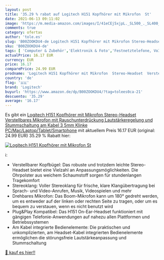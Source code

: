 ```yaml
---
layout: post
title: '35.29 % rabat auf Logitech H151 Kopfhörer mit Mikrofon  St'
date: 2021-06-13 09:11:02
image: 'https://m.media-amazon.com/images/I/41eCEj5xjpL._SL500_._SL400_.jpg'
comments: true
category: ofertas
author: 'tole.es'
slug: 'B00ZOOKDU4-de Logitech H151 Kopfhörer mit Mikrofon Stereo-Headset...'
sku: 'B00ZOOKDU4-de'
tags: [ 'Computer & Zubehör','Elektronik & Foto','Festnetztelefone, VoIP & Zubehör','Kopfhörer','Kopfhörer & Zubehör','Telefonzubehör','logitech', ]
actualPrice: 16.17 EUR
currency: EUR
price: 16.17
comparePrice: 24.99 EUR
prodname: 'Logitech H151 Kopfhörer mit Mikrofon  Stereo-Headset  Verstellbares Mikrofon mit Rauschunterdrückung  Lautstärkeregelung und Stummschaltung am Kabel  3 5mm Klinke  PC/Mac/Laptop/Tablet/Smartphone'
country: 'de'
flag: '🇩🇪'
brand: 'Logitech'
buyurl: 'https://www.amazon.de/dp/B00ZOOKDU4/?tag=tolees0ca-21'
descuento: '35.29'
average: '16.17'
---
```


Es gibt ein [Logitech H151 Kopfhörer mit Mikrofon  Stereo-Headset  Verstellbares Mikrofon mit Rauschunterdrückung  Lautstärkeregelung und Stummschaltung am Kabel  3 5mm Klinke  PC/Mac/Laptop/Tablet/Smartphone](https://www.amazon.de/dp/B00ZOOKDU4/?tag=tolees0ca-21) mit aktuellem Preis 16.17 EUR (original: 24.99 EUR) 35.29 % Rabatt hier:

[![Logitech H151 Kopfhörer mit Mikrofon  St](https://m.media-amazon.com/images/I/41eCEj5xjpL._SL500_._SL400_.jpg)](https://www.amazon.de/dp/B00ZOOKDU4/?tag=tolees0ca-21)

ℹ️:

- Verstellbarer Kopfbügel: Das robuste und trotzdem leichte Stereo-Headset bietet eine Vielzahl an Anpassungsmöglichkeiten. Die Ohrpolster aus weichem Schaumstoff sorgen für stundenlangen Tragekomfort
- Stereoklang: Voller Stereoklang für frische, klare Klangübertragung bei Sprach- und Video-Anrufen, Musik, Videospielen und mehr
- Drehbares Mikrofon: Das Boom-Mikrofon kann um 180° gedreht werden, um es entweder auf der linken oder rechten Seite zu tragen, oder um es bequem zu verstauen, wenn es nicht benutzt wird
- Plug&Play Kompatibel: Das H151 On-Ear-Headset funktioniert mit gängigen Telefonie-Anwendungen auf nahezu allen Plattformen und Betriebssystemen
- Am Kabel integrierte Bedienelemente: Die praktischen und unkomplizierten, am Headset-Kabel integrierten Bedienelemente ermöglichen die störungsfreie Lautstärkeanpassung und Stummschaltung

[🛒 kauf es hier!!](https://www.amazon.de/dp/B00ZOOKDU4/?tag=tolees0ca-21)
